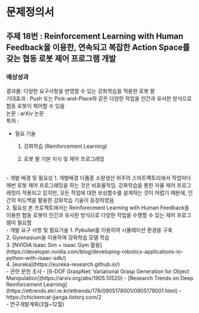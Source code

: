 # 문제정의서

## 주제 18번 : Reinforcement Learning with Human Feedback을 이용한, 연속되고 복잡한 Action Space를 갖는 협동 로봇 제어 프로그램 개발

### 예상성과 
결과물: 다양한 요구사항을 반영할 수 있는 강화학습을 적용한 로봇 팔<br>
기대효과 :  Push 또는 Pick-and-Place와 같은 다양한 작업을 인간과 유사한 방식으로 협동 로봇이 제어할 수 있음<br>
논문 : arXiv 논문 <br>
특허 : <br>

- 필요 기술
  1. 강화학습 (Reinforcement Learning)

  2. 로봇 팔 기본 지식 및 제어 프로그래밍
<br>
- 개발 배경 및 필요성
  1.  개발배경
  다품종 소량생산 위주의 스마트팩토리에서 작업마다 매번 로봇 제어 프로그래밍을 하는 것은 비효율적임. 강화학습을 통한 자율 제어 프로그래밍이 적용되고 있지만, 모든 작업에 대한 보상함수를 설계하는 것이 어렵기 때문에, 인간의 피드백을 활용한 강화학습 기술이 등장하였음
<br>
  2.  필요성
  본 프로젝트에서는 Reinforecment Learning with Human Feedback을 이용한 협동 로봇이 인간과 유사한 방식으로 다양한 작업을 수행할 수 있는 제어 프로그램이 필요함
<br>
- 개발 요구 사항 및 필요기술
  1. Pybullet를 이용하여 시뮬레이션 환경을 구축 <br>
  2. Gymnasium을 이용하여 강화학습 모델 학습 <br>
  3. [NVIDIA Isaac Sim + Isaac Gym 활용](https://developer.nvidia.com/blog/developing-robotics-applications-in-python-with-isaac-sdk/)<br>
  4. [eureka](https://eureka-research.github.io/)
  
<br>
- 관련 문헌 조사
  - [6-DOF GraspNet: Variational Grasp Generation for Object Manipulation](https://arxiv.org/abs/1905.10520)
  - [Research Trends on Deep Reinforcement Learning](https://ettrends.etri.re.kr/ettrends/178/0905178001/0905178001.html)
  - https://chickencat-jjanga.tistory.com/2
<br>
- 연구개발계획(3월~12월)

